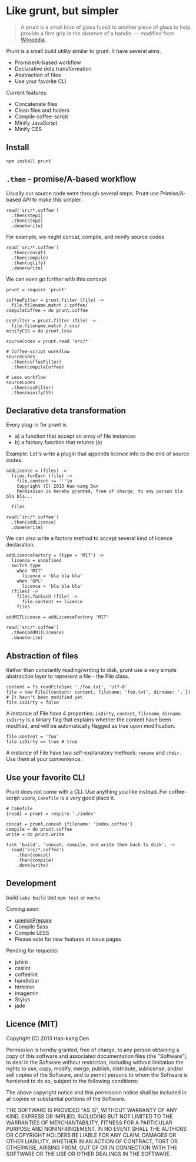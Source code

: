 Like grunt, but simpler
=====

> A prunt is a small blob of glass fused to another piece of glass to help provide a firm grip in the absence of a handle.
> -- modified from [Wikipedia](http://en.wikipedia.org/wiki/Prunt).

Prunt is a small build utility similar to grunt.
It have several aims.

* Promise/A-based workflow
* Declarative deta transformation
* Abstraction of files
* Use your favorite CLI

Current features:

* Concatenate files
* Clean files and folders
* Compile coffee-script
* Minify JavaScript
* Minify CSS

Install
-----

`npm install prunt`

`.then` - promise/A-based workflow
-----

Usually our source code went through several steps. Prunt use Primise/A-based API to make this simpler.

    read('src/*.coffee')
      .then(step1)
      .then(step2)
      .done(write)

For example, we might concat, compile, and minify source codes

    read('src/*.coffee')
      .then(concat)
      .then(compile)
      .then(uglify)
      .done(write)

We can even go further with this concept

    prunt = require 'prunt'

    coffeeFilter = prunt.filter (file) ->
      file.filename.match /.coffee/
    compileCoffee = do prunt.coffee

    cssFilter = prunt.filter (file) ->
      file.filename.match /.css/
    minifyCSS = do prunt.less

    sourceCodes = prunt.read 'src/*'

    # Coffee-script workflow
    sourceCodes
      .then(coffeeFilter)
      .then(compileCoffee)

    # Less workflow
    sourceCodes
      .then(cssFilter)
      .then(minifyCSS)

Declarative deta transformation
-----

Every plug-in for prunt is

* a) a function that accept an array of file instances
* b) a factory function that returns (a)

Example:
Let's write a plugin that appends licence info to the end of source codes.

    addLicence = (files) ->
      files.forEach (file) ->
        file.content += '''\n
        Copyright (C) 2013 Hao-kang Den
        Permission is hereby granted, free of charge, to any person bla bla bla...
        '''
      files

    read('src/*.coffee')
      .then(addLicence)
      .done(write)

We can also write a factory method to accept several kind of licence declaration.

    addLicenceFactory = (type = 'MIT') ->
      licence = undefined
      switch type
        when 'MIT'
          licence = 'bla bla bla'
        when 'GPL'
          licence = 'bla bla bla'
      (files) ->
        files.forEach (file) ->
          file.content += licence
        files

    addMITLicence = addLicenceFactory 'MIT'

    read('src/*.coffee')
      .then(addMITLicence)
      .done(write)

Abstraction of files
-----

Rather than constantly reading/writing to disk, prunt use a very simple abstraction layer to represent a file - the File class.

    content = fs.readFileSync './foo.txt', 'utf-8'
    file = new File({content: content, filename: 'foo.txt', dirname: '.'})
    # It havn't been modified yet
    file.isDirty = false

A instance of File have 4 properties: `isDirty`, `content`, `filename`, `dirname`. `isDirty` is a binary flag that explains whether the content have been modified, and will be automatically flagged as true upon modification.

    file.content = 'foo'
    file.isDirty == true # true

A instance of File have two self-explanatory methods: `rename` and `chdir`. Use them at your convenience.

Use your favorite CLI
-----

Prunt does not come with a CLI. Use anything you like instead.
For coffee-script users, `Cakefile` is a very good place it.

    # Cakefile
    {read} = prunt = require './index'

    concat = prunt.concat {filename: 'index.coffee'}
    compile = do prunt.coffee
    write = do prunt.write

    task 'build', 'concat, compile, and write them back to disk', ->
      read('src/*.coffee')
        .then(concat)
        .then(compile)
        .done(write)

Development
-----

build `cake build`
test `npm test` or `mocha`

Coming soon:

* [useminPrepare](https://github.com/yeoman/grunt-usemin)
* Compile Sass
* Compile LESS
* Please vote for new features at issue pages

Pending for requests:

* jshint
* csslint
* coffeelint
* handlebar
* htmlmin
* imagemin
* Stylus
* jade

Licence (MIT)
-----

Copyright (C) 2013 Hao-kang Den

Permission is hereby granted, free of charge, to any person obtaining a copy of this software and associated documentation files (the "Software"), to deal in the Software without restriction, including without limitation the rights to use, copy, modify, merge, publish, distribute, sublicense, and/or sell copies of the Software, and to permit persons to whom the Software is furnished to do so, subject to the following conditions:

The above copyright notice and this permission notice shall be included in all copies or substantial portions of the Software.

THE SOFTWARE IS PROVIDED "AS IS", WITHOUT WARRANTY OF ANY KIND, EXPRESS OR IMPLIED, INCLUDING BUT NOT LIMITED TO THE WARRANTIES OF MERCHANTABILITY, FITNESS FOR A PARTICULAR PURPOSE AND NONINFRINGEMENT. IN NO EVENT SHALL THE AUTHORS OR COPYRIGHT HOLDERS BE LIABLE FOR ANY CLAIM, DAMAGES OR OTHER LIABILITY, WHETHER IN AN ACTION OF CONTRACT, TORT OR OTHERWISE, ARISING FROM, OUT OF OR IN CONNECTION WITH THE SOFTWARE OR THE USE OR OTHER DEALINGS IN THE SOFTWARE.
